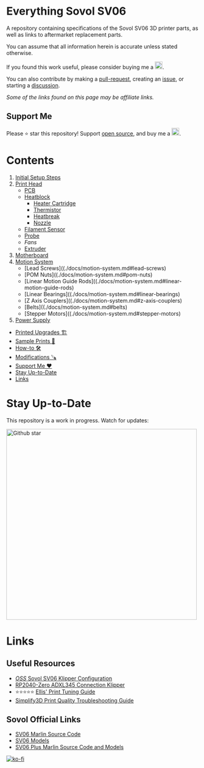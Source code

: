 # Everything Sovol SV06

A repository containing specifications of the Sovol SV06 3D printer parts, as well as links to aftermarket replacement parts.

You can assume that all information herein is accurate unless stated otherwise.

If you found this work useful, please consider buying me a [<img src="./images/misc/logo_white_stroke.png" height="20" alt='Ko-fi'/>](https://ko-fi.com/bassamanator).

You can also contribute by making a [pull-request](https://github.com/bassamanator/everything-sovol-sv06/pulls), creating an [issue](https://github.com/bassamanator/everything-sovol-sv06/issues), or starting a [discussion](https://github.com/bassamanator/everything-sovol-sv06/discussions).

_Some of the links found on this page may be affiliate links._

## Support Me

Please ⭐ star this repository! Support [open source](https://en.wikipedia.org/wiki/Open_source), and buy me a [<img src="./images/misc/logo_white_stroke.png" height="20" alt='Ko-fi'/>](https://ko-fi.com/bassamanator).

# Contents

1. [Initial Setup Steps](./docs/initial-setup-steps.md)
2. [Print Head](./docs/hotend.md)
   - [PCB](./docs/hotend.md#pcb)
   - [Heatblock](./docs/hotend.md#heatblock)
     - [Heater Cartridge](./docs/hotend.md#heater-cartridge)
     - [Thermistor](./docs/hotend.md#thermistor)
     - [Heatbreak](./docs/hotend.md#heatbreak)
     - [Nozzle](./docs/hotend.md#nozzle)
   - [Filament Sensor](./docs/hotend.md#filament-sensor)
   - [Probe](./docs/hotend.md#probe)
   - _Fans_
   - [Extruder](./docs/hotend.md#extruder)
3. [Motherboard](./docs/motherboard.md)
3. [Motion System](./docs/motion-system.md)
   - [Lead Screws]((./docs/motion-system.md#lead-screws)
   - [POM Nuts]((./docs/motion-system.md#pom-nuts)
   - [Linear Motion Guide Rods]((./docs/motion-system.md#linear-motion-guide-rods)
   - [Linear Bearings]((./docs/motion-system.md#linear-bearings)
   - [Z Axis Couplers]((./docs/motion-system.md#z-axis-couplers)
   - [Belts]((./docs/motion-system.md#belts)
   - [Stepper Motors]((./docs/motion-system.md#stepper-motors)
4. [Power Supply](./docs/power-supply.md)

- [Printed Upgrades 🏗️](./parts/README.md#printed-parts)
- [Sample Prints 🍰](./images/prints/README.md)
- [How-to 🛠️](./howto.md)
- [Modifications 🪚](https://github.com/bassamanator/everything-sovol-sv06/tree/mods)
- [Support Me ❤️](#support-me)
- [Stay Up-to-Date](#stay-up-to-date)
- [Links](#links)

# Stay Up-to-Date

This repository is a work in progress. Watch for updates:

<img src="./images/misc/githubstar.gif" width="500" alt='Github star'/>

# Links

## Useful Resources

- [_OSS_ Sovol SV06 Klipper Configuration](https://github.com/bassamanator/Sovol-SV06-firmware/tree/master)
- [RP2040-Zero ADXL345 Connection Klipper](https://github.com/bassamanator/rp2040-zero-adxl345-klipper)
- ⭐⭐⭐⭐⭐ [Ellis' Print Tuning Guide](https://ellis3dp.com/Print-Tuning-Guide)
- [Simplify3D Print Quality Troubleshooting Guide](https://www.simplify3d.com/resources/print-quality-troubleshooting/)

## Sovol Official Links

- [SV06 Marlin Source Code](https://github.com/Sovol3d/Sv06-Source-Code)
- [SV06 Models](https://github.com/Sovol3d/SV06-Fully-Open-Source)
- [SV06 Plus Marlin Source Code and Models](https://github.com/Sovol3d/SV06-PLUS)

[![ko-fi](https://ko-fi.com/img/githubbutton_sm.svg)](https://ko-fi.com/H2H0HIHTH)
